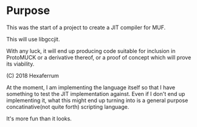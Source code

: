# Purpose

This was the start of a project to create a JIT compiler for MUF.

This will use libgccjit.

With any luck, it will end up producing code suitable for inclusion in ProtoMUCK or a derivative thereof, or a proof of concept which will prove its viability.

(C) 2018 Hexaferrum

At the moment, I am implementing the language itself so that I have something 
to test the JIT implementation against. Even if I don't end up implementing it,
what this might end up turning into is a general purpose concatinative(not quite forth)
scripting language.

It's more fun than it looks.
